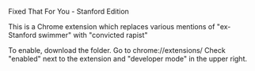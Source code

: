 Fixed That For You - Stanford Edition

This is a Chrome extension which replaces various mentions of "ex-Stanford swimmer"
with "convicted rapist"

To enable, download the folder.
Go to chrome://extensions/
Check "enabled" next to the extension and "developer mode" in the upper right.
